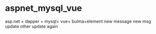 # aspnet_mysql_vue
asp.net + dapper + mysql+ vue+ bulma+element
new message
new msg
update
other update again
